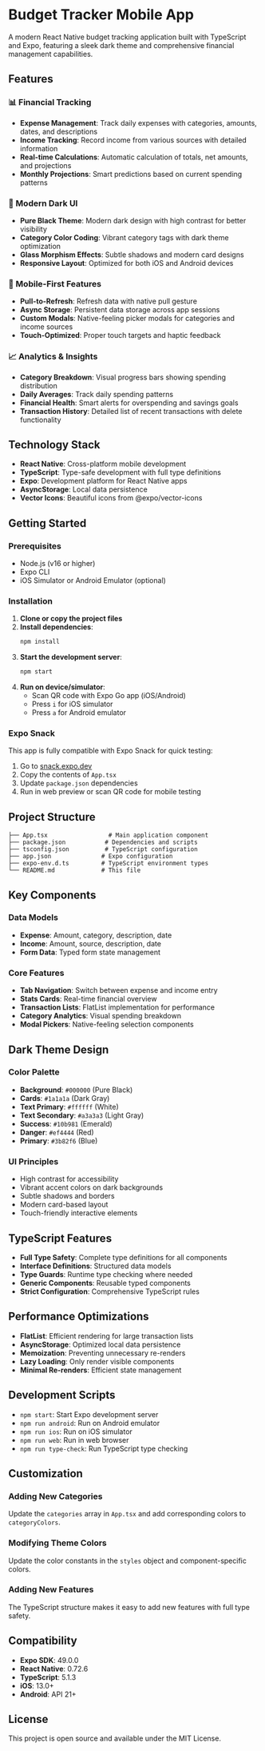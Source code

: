 # Budget Tracker Mobile App

A modern React Native budget tracking application built with TypeScript and Expo, featuring a sleek dark theme and comprehensive financial management capabilities.

## Features

### 📊 Financial Tracking
- **Expense Management**: Track daily expenses with categories, amounts, dates, and descriptions
- **Income Tracking**: Record income from various sources with detailed information
- **Real-time Calculations**: Automatic calculation of totals, net amounts, and projections
- **Monthly Projections**: Smart predictions based on current spending patterns

### 🎨 Modern Dark UI
- **Pure Black Theme**: Modern dark design with high contrast for better visibility
- **Category Color Coding**: Vibrant category tags with dark theme optimization
- **Glass Morphism Effects**: Subtle shadows and modern card designs
- **Responsive Layout**: Optimized for both iOS and Android devices

### 📱 Mobile-First Features
- **Pull-to-Refresh**: Refresh data with native pull gesture
- **Async Storage**: Persistent data storage across app sessions
- **Custom Modals**: Native-feeling picker modals for categories and income sources
- **Touch-Optimized**: Proper touch targets and haptic feedback

### 📈 Analytics & Insights
- **Category Breakdown**: Visual progress bars showing spending distribution
- **Daily Averages**: Track daily spending patterns
- **Financial Health**: Smart alerts for overspending and savings goals
- **Transaction History**: Detailed list of recent transactions with delete functionality

## Technology Stack

- **React Native**: Cross-platform mobile development
- **TypeScript**: Type-safe development with full type definitions
- **Expo**: Development platform for React Native apps
- **AsyncStorage**: Local data persistence
- **Vector Icons**: Beautiful icons from @expo/vector-icons

## Getting Started

### Prerequisites
- Node.js (v16 or higher)
- Expo CLI
- iOS Simulator or Android Emulator (optional)

### Installation

1. **Clone or copy the project files**
2. **Install dependencies**:
   ```bash
   npm install
   ```
3. **Start the development server**:
   ```bash
   npm start
   ```
4. **Run on device/simulator**:
   - Scan QR code with Expo Go app (iOS/Android)
   - Press `i` for iOS simulator
   - Press `a` for Android emulator

### Expo Snack

This app is fully compatible with Expo Snack for quick testing:

1. Go to [snack.expo.dev](https://snack.expo.dev)
2. Copy the contents of `App.tsx`
3. Update `package.json` dependencies
4. Run in web preview or scan QR code for mobile testing

## Project Structure

```
├── App.tsx                 # Main application component
├── package.json           # Dependencies and scripts
├── tsconfig.json          # TypeScript configuration
├── app.json              # Expo configuration
├── expo-env.d.ts         # TypeScript environment types
└── README.md             # This file
```

## Key Components

### Data Models
- **Expense**: Amount, category, description, date
- **Income**: Amount, source, description, date
- **Form Data**: Typed form state management

### Core Features
- **Tab Navigation**: Switch between expense and income entry
- **Stats Cards**: Real-time financial overview
- **Transaction Lists**: FlatList implementation for performance
- **Category Analytics**: Visual spending breakdown
- **Modal Pickers**: Native-feeling selection components

## Dark Theme Design

### Color Palette
- **Background**: `#000000` (Pure Black)
- **Cards**: `#1a1a1a` (Dark Gray)
- **Text Primary**: `#ffffff` (White)
- **Text Secondary**: `#a3a3a3` (Light Gray)
- **Success**: `#10b981` (Emerald)
- **Danger**: `#ef4444` (Red)
- **Primary**: `#3b82f6` (Blue)

### UI Principles
- High contrast for accessibility
- Vibrant accent colors on dark backgrounds
- Subtle shadows and borders
- Modern card-based layout
- Touch-friendly interactive elements

## TypeScript Features

- **Full Type Safety**: Complete type definitions for all components
- **Interface Definitions**: Structured data models
- **Type Guards**: Runtime type checking where needed
- **Generic Components**: Reusable typed components
- **Strict Configuration**: Comprehensive TypeScript rules

## Performance Optimizations

- **FlatList**: Efficient rendering for large transaction lists
- **AsyncStorage**: Optimized local data persistence
- **Memoization**: Preventing unnecessary re-renders
- **Lazy Loading**: Only render visible components
- **Minimal Re-renders**: Efficient state management

## Development Scripts

- `npm start`: Start Expo development server
- `npm run android`: Run on Android emulator
- `npm run ios`: Run on iOS simulator
- `npm run web`: Run in web browser
- `npm run type-check`: Run TypeScript type checking

## Customization

### Adding New Categories
Update the `categories` array in `App.tsx` and add corresponding colors to `categoryColors`.

### Modifying Theme Colors
Update the color constants in the `styles` object and component-specific colors.

### Adding New Features
The TypeScript structure makes it easy to add new features with full type safety.

## Compatibility

- **Expo SDK**: 49.0.0
- **React Native**: 0.72.6
- **TypeScript**: 5.1.3
- **iOS**: 13.0+
- **Android**: API 21+

## License

This project is open source and available under the MIT License.
